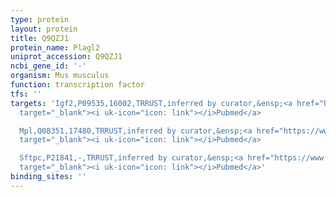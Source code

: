 ```yaml
---
type: protein
layout: protein
title: Q9QZJ1
protein_name: Plagl2
uniprot_accession: Q9QZJ1
ncbi_gene_id: '-'
organism: Mus musculus
function: transcription factor
tfs: ''
targets: 'Igf2,P09535,16002,TRRUST,inferred by curator,&ensp;<a href="https://www.ncbi.nlm.nih.gov/pubmed/?term=11888928%5Buid%5D"
  target="_blank"><i uk-icon="icon: link"></i>Pubmed</a>

  Mpl,Q08351,17480,TRRUST,inferred by curator,&ensp;<a href="https://www.ncbi.nlm.nih.gov/pubmed/?term=21263445%5Buid%5D"
  target="_blank"><i uk-icon="icon: link"></i>Pubmed</a>

  Sftpc,P21841,-,TRRUST,inferred by curator,&ensp;<a href="https://www.ncbi.nlm.nih.gov/pubmed/?term=17618602%5Buid%5D"
  target="_blank"><i uk-icon="icon: link"></i>Pubmed</a>'
binding_sites: ''
---
```


